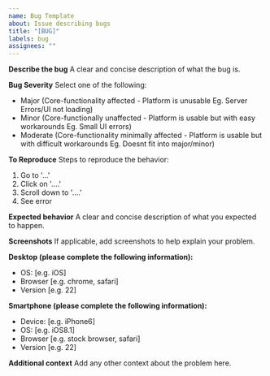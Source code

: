 ```yaml
---
name: Bug Template
about: Issue describing bugs
title: "[BUG]"
labels: bug
assignees: ""
---
```


**Describe the bug**
A clear and concise description of what the bug is.

**Bug Severity**
Select one of the following:

- Major (Core-functionality affected - Platform is unusable Eg. Server Errors/UI not loading)
- Minor (Core-functionally unaffected - Platform is usable but with easy workarounds Eg. Small UI errors)
- Moderate (Core-functionality minimally affected - Platform is usable but with difficult workarounds Eg. Doesnt fit into major/minor)

**To Reproduce**
Steps to reproduce the behavior:

1. Go to '...'
2. Click on '....'
3. Scroll down to '....'
4. See error

**Expected behavior**
A clear and concise description of what you expected to happen.

**Screenshots**
If applicable, add screenshots to help explain your problem.

**Desktop (please complete the following information):**

- OS: [e.g. iOS]
- Browser [e.g. chrome, safari]
- Version [e.g. 22]

**Smartphone (please complete the following information):**

- Device: [e.g. iPhone6]
- OS: [e.g. iOS8.1]
- Browser [e.g. stock browser, safari]
- Version [e.g. 22]

**Additional context**
Add any other context about the problem here.
